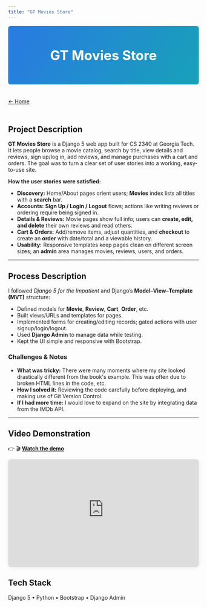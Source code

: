```yaml
---
title: "GT Movies Store"
---
```


<!-- Hide the site-wide banner on this page -->
<style>
  .page-header, .site-header { display: none !important; }
  .main-content { padding-top: 0 !important; }

  /* Project hero */
  .project-hero{
    background: linear-gradient(120deg,#2a7ae2,#17a2b8);
    color:#fff;
    text-align:center;
    padding:56px 16px;
    border-radius:6px;
    margin:0 0 24px;
  }
  .project-hero h1{
    color:#fff !important;   /* override theme */
    margin:0;
    font-size:2.2rem;
    font-weight:700;
  }

  /* Optional: nice spacing for back link */
  .back { display:inline-block; margin:12px 0 24px; }
</style>

<div class="project-hero"><h1>GT Movies Store</h1></div>

<a class="back" href="/">← Home</a>

## Project Description
**GT Movies Store** is a Django 5 web app built for CS 2340 at Georgia Tech. It lets people browse a movie catalog, search by title, view details and reviews, sign up/log in, add reviews, and manage purchases with a cart and orders. The goal was to turn a clear set of user stories into a working, easy-to-use site.

**How the user stories were satisfied:**
- **Discovery:** Home/About pages orient users; **Movies** index lists all titles with a **search** bar.
- **Accounts:** **Sign Up / Login / Logout** flows; actions like writing reviews or ordering require being signed in.
- **Details & Reviews:** Movie pages show full info; users can **create, edit, and delete** their own reviews and read others.
- **Cart & Orders:** Add/remove items, adjust quantities, and **checkout** to create an **order** with date/total and a viewable history.
- **Usability:** Responsive templates keep pages clean on different screen sizes; an **admin** area manages movies, reviews, users, and orders.

---

## Process Description
I followed *Django 5 for the Impatient* and Django’s **Model–View–Template (MVT)** structure:

- Defined models for **Movie**, **Review**, **Cart**, **Order**, etc.
- Built views/URLs and templates for pages.
- Implemented forms for creating/editing records; gated actions with user signup/login/logout.
- Used **Django Admin** to manage data while testing.
- Kept the UI simple and responsive with Bootstrap.

### Challenges & Notes
- **What was tricky:** There were many moments where my site looked drastically different from the book's example. This was often due to broken HTML lines in the code, etc.
- **How I solved it:** Reviewing the code carefully before deploying, and making use of Git Version Control.
- **If I had more time:** I would love to expand on the site by integrating data from the IMDb API.

---

## Video Demonstration
👉 🎬 **[Watch the demo](https://youtu.be/ocTHmeA8y00)**

<!-- Responsive YouTube embed -->
<div class="yt-container">
  <iframe
    src="https://www.youtube-nocookie.com/embed/ocTHmeA8y00"
    title="GT Movies Store demo"
    frameborder="0"
    allow="accelerometer; autoplay; clipboard-write; encrypted-media; gyroscope; picture-in-picture; web-share"
    allowfullscreen>
  </iframe>
</div>

<style>
  .yt-container{
    position:relative; padding-bottom:56.25%; height:0; overflow:hidden;
    border-radius:8px; box-shadow:0 2px 12px rgba(0,0,0,.08); margin:12px 0 24px;
  }
  .yt-container iframe{
    position:absolute; top:0; left:0; width:100%; height:100%;
  }
</style>

## Tech Stack
Django 5 • Python • Bootstrap • Django Admin
